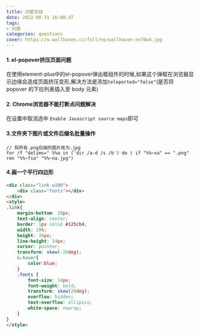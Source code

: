 ```yaml
---
title: 问题总结
date: 2022-08-31 16:00:37
tags:
- 问题
categories: questions 
cover: https://w.wallhaven.cc/full/ne/wallhaven-ne78w4.jpg
---
```

#### 1. el-popover挤压页面问题
在使用element-plus中的el-popover弹出框组件的时候,如果这个弹框在浏览器显示边缘会造成页面挤压变形,解决方法是添加`teleported="false"`(是否将 popover 的下拉列表插入至 body 元素)



#### 2. Chrome浏览器不能打断点问题解决
在设置中取消选中 `Enable Javascript source maps`即可 

#### 3.文件夹下图片或文件后缀名批量操作
```
// 将所有.png后缀的图片改为.jpg
for /f "delims=" %%a in ('dir /a-d /s /b') do ( if "%%~xa" == ".png" ren "%%~fsa" "%%~na.jpg")
```
#### 4.画一个平行四边形

```html
<div class="link w100">
    <div class="fonts"></div>
</div>
<style>
.link{
    margin-bottom: 20px;
    text-align: center;
    border: 1px solid #125cb4;
    width: 20%;
    height: 34px;
    line-height: 34px;
    cursor: pointer;
    transform: skew(-20deg);
    &:hover{
        color:blue;
    }
    .fonts {
        font-size: 14px;
        font-weight: bold;
        transform: skew(20deg);
        overflow: hidden;
        text-overflow: ellipsis;
        white-space: nowrap;
    }
}
</style>
```